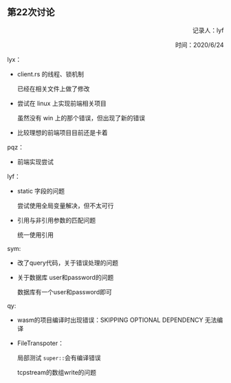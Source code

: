 ## 第22次讨论

<p align="right"> 记录人：lyf</p>

<p align="right"> 时间：2020/6/24</p>

lyx：

- client.rs 的线程、锁机制

  已经在相关文件上做了修改

- 尝试在 linux 上实现前端相关项目

  虽然没有 win 上的那个错误，但出现了新的错误

- 比较理想的前端项目目前还是卡着

pqz：

- 前端实现尝试

lyf：

- static 字段的问题

  尝试使用全局变量解决，但不太可行

- 引用与非引用参数的匹配问题

  统一使用引用

sym:

- 改了query代码，关于错误处理的问题

- 关于数据库 user和password的问题 

  数据库有一个user和password即可

qy:

- wasm的项目编译时出现错误：SKIPPING OPTIONAL DEPENDENCY 无法编译

- FileTranspoter：

  局部测试 `super::`会有编译错误

  tcpstream的数组write的问题

